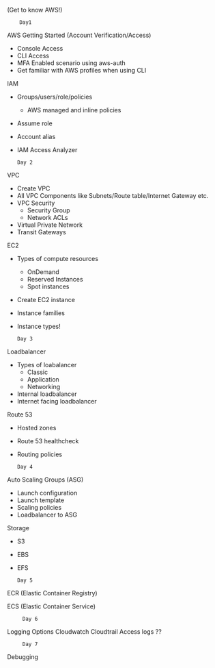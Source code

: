 (Get to know AWS!)

        Day1
    
AWS Getting Started (Account Verification/Access)

  - Console Access
  - CLI Access
  - MFA Enabled scenario using aws-auth
  - Get familiar with AWS profiles when using CLI

IAM

  - Groups/users/role/policies
    - AWS managed and inline policies
  - Assume role
  - Account alias
  - IAM Access Analyzer
  
        Day 2
    
VPC
  - Create VPC
  - All VPC Components like Subnets/Route table/Internet Gateway etc.
  - VPC Security
    - Security Group
    - Network ACLs
  - Virtual Private Network
  - Transit Gateways

EC2

   - Types of compute resources
        - OnDemand
        - Reserved Instances
        - Spot instances
   - Create EC2 instance
   - Instance families
   - Instance types!
 
         Day 3
         
 Loadbalancer
 
   - Types of loabalancer
        - Classic
        - Application
        - Networking
   - Internal loadbalancer
   - Internet facing loadbalancer

 Route 53
  
   - Hosted zones
   - Route 53 healthcheck
   - Routing policies
        
         Day 4
         
 Auto Scaling Groups (ASG)
 
   - Launch configuration
   - Launch template
   - Scaling policies
   - Loadbalancer to ASG
 
 Storage
 
   - S3
   - EBS
   - EFS
   
         Day 5
  
  ECR (Elastic Container Registry)
  
  ECS (Elastic Container Service)

         Day 6
   
   Logging Options
   Cloudwatch
   Cloudtrail
   Access logs
   ??
   
         Day 7
    
   Debugging
  
